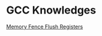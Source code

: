 # GCC Knowledges  

[Memory Fence Flush Registers](https://github.com/Hankin-Liu/hankin.github.io/blob/master/gcc/Memory_Fence_Flush_Registers.md)  
